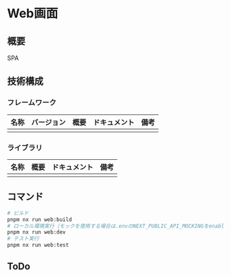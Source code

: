 # Web画面

## 概要

SPA

## 技術構成

### フレームワーク

| 名称 | バージョン | 概要 | ドキュメント | 備考 |
| ---- | ---------- | ---- | ------------ | ---- |
|      |            |      |              |      |

### ライブラリ

| 名称 | 概要 | ドキュメント | 備考 |
| ---- | ---- | ------------ | ---- |
|      |      |              |      |

## コマンド

``` bash
# ビルド
pnpm nx run web:build
# ローカル環境実行（モックを使用する場合は.envのNEXT_PUBLIC_API_MOCKINGをenabledに設定）
pnpm nx run web:dev
# テスト実行
pnpm nx run web:test
```

## ToDo
